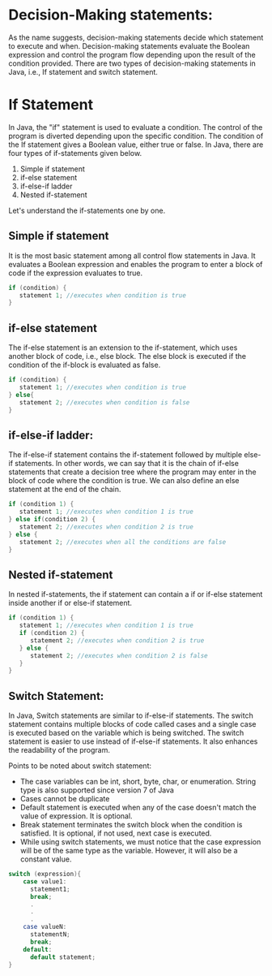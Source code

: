 # Decision-Making statements:
As the name suggests, decision-making statements decide which statement to execute and when. Decision-making statements evaluate the Boolean expression and control the program flow depending upon the result of the condition provided. There are two types of decision-making statements in Java, i.e., If statement and switch statement.

# If Statement
In Java, the "if" statement is used to evaluate a condition. The control of the program is diverted depending upon the specific condition. The condition of the If statement gives a Boolean value, either true or false. In Java, there are four types of if-statements given below.

1. Simple if statement
2. if-else statement
3. if-else-if ladder
4. Nested if-statement

Let's understand the if-statements one by one.

## Simple if statement
It is the most basic statement among all control flow statements in Java. It evaluates a Boolean expression and enables the program to enter a block of code if the expression evaluates to true.

```java
if (condition) {    
   statement 1; //executes when condition is true   
}    
```
## if-else statement
The if-else statement is an extension to the if-statement, which uses another block of code, i.e., else block. The else block is executed if the condition of the if-block is evaluated as false.

```java
if (condition) {    
   statement 1; //executes when condition is true   
} else{  
   statement 2; //executes when condition is false   
}  
```
## if-else-if ladder:
The if-else-if statement contains the if-statement followed by multiple else-if statements. In other words, we can say that it is the chain of if-else statements that create a decision tree where the program may enter in the block of code where the condition is true. We can also define an else statement at the end of the chain.

```java
if (condition 1) {    
   statement 1; //executes when condition 1 is true   
} else if(condition 2) {  
   statement 2; //executes when condition 2 is true   
} else {  
   statement 2; //executes when all the conditions are false   
}  
```

## Nested if-statement
In nested if-statements, the if statement can contain a if or if-else statement inside another if or else-if statement.

```java
if (condition 1) {    
   statement 1; //executes when condition 1 is true   
   if (condition 2) {  
      statement 2; //executes when condition 2 is true   
   } else {  
      statement 2; //executes when condition 2 is false   
   }  
}  
```

## Switch Statement:
In Java, Switch statements are similar to if-else-if statements. The switch statement contains multiple blocks of code called cases and a single case is executed based on the variable which is being switched. The switch statement is easier to use instead of if-else-if statements. It also enhances the readability of the program.

Points to be noted about switch statement:

- The case variables can be int, short, byte, char, or enumeration. String type is also supported since version 7 of Java
- Cases cannot be duplicate
- Default statement is executed when any of the case doesn't match the value of expression. It is optional.
- Break statement terminates the switch block when the condition is satisfied. It is optional, if not used, next case is executed.
- While using switch statements, we must notice that the case expression will be of the same type as the variable. However, it will also be a constant value.

```java
switch (expression){  
    case value1:  
      statement1;  
      break;  
      .  
      .  
      .  
    case valueN:  
      statementN;  
      break;  
    default:  
      default statement;  
}  
```
